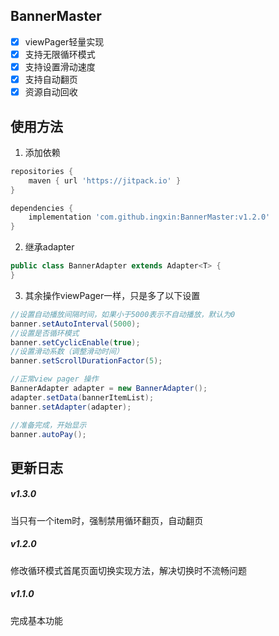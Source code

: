 BannerMaster
---
- [x] viewPager轻量实现
- [x] 支持无限循环模式
- [x] 支持设置滑动速度
- [x] 支持自动翻页
- [x] 资源自动回收

使用方法
---
1. 添加依赖
```groovy
repositories {
    maven { url 'https://jitpack.io' }
}

dependencies {
    implementation 'com.github.ingxin:BannerMaster:v1.2.0'
}
```
2. 继承adapter
```java
public class BannerAdapter extends Adapter<T> {
}
```

3. 其余操作viewPager一样，只是多了以下设置
```java
//设置自动播放间隔时间，如果小于5000表示不自动播放，默认为0
banner.setAutoInterval(5000);
//设置是否循环模式
banner.setCyclicEnable(true);
//设置滑动系数（调整滑动时间）
banner.setScrollDurationFactor(5);

//正常view pager 操作
BannerAdapter adapter = new BannerAdapter();
adapter.setData(bannerItemList);
banner.setAdapter(adapter);

//准备完成，开始显示
banner.autoPay();

```

更新日志
---
##### v1.3.0
当只有一个item时，强制禁用循环翻页，自动翻页

##### v1.2.0
修改循环模式首尾页面切换实现方法，解决切换时不流畅问题

##### v1.1.0
完成基本功能
